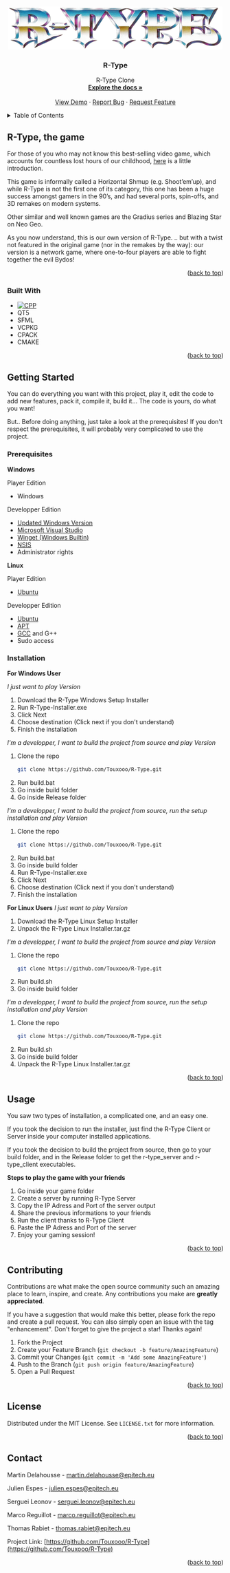 <!-- Improved compatibility of back to top link: See: https://github.com/othneildrew/Best-README-Template/pull/73 -->

<a name="readme-top"></a>

<!--
*** Thanks for checking out the Best-README-Template. If you have a suggestion
*** that would make this better, please fork the repo and create a pull request
*** or simply open an issue with the tag "enhancement".
*** Don't forget to give the project a star!
*** Thanks again! Now go create something AMAZING! :D
-->

<!-- PROJECT SHIELDS -->
<!--
*** I'm using markdown "reference style" links for readability.
*** Reference links are enclosed in brackets [ ] instead of parentheses ( ).
*** See the bottom of this document for the declaration of the reference variables
*** for contributors-url, forks-url, etc. This is an optional, concise syntax you may use.
*** https://www.markdownguide.org/basic-syntax/#reference-style-links
-->
<!-- PROJECT LOGO -->
<br />
<div align="center">
  <a href="https://github.com/Touxooo/R-Type">
    <img src="assets/logo.png" alt="Logo" width="500" height="100">
  </a>

<h3 align="center">R-Type</h3>

  <p align="center">
    R-Type Clone
    <br />
    <a href="https://github.com/github_username/repo_name"><strong>Explore the docs »</strong></a>
    <br />
    <br />
    <a href="https://github.com/github_username/repo_name">View Demo</a>
    ·
    <a href="https://github.com/github_username/repo_name/issues">Report Bug</a>
    ·
    <a href="https://github.com/github_username/repo_name/issues">Request Feature</a>
  </p>
</div>

<!-- TABLE OF CONTENTS -->
<details>
  <summary>Table of Contents</summary>
  <ol>
    <li>
      <a href="#about-the-project">R-TYPE, THE GAME</a>
      <ul>
        <li><a href="#built-with">Built With</a></li>
      </ul>
    </li>
    <li>
      <a href="#getting-started">Getting Started</a>
      <ul>
        <li><a href="#prerequisites">Prerequisites</a></li>
        <li><a href="#installation">Installation</a></li>
      </ul>
    </li>
    <li><a href="#usage">Usage</a></li>
    <li><a href="#roadmap">Roadmap</a></li>
    <li><a href="#contributing">Contributing</a></li>
    <li><a href="#license">License</a></li>
    <li><a href="#contact">Contact</a></li>
    <li><a href="#acknowledgments">Acknowledgments</a></li>
  </ol>
</details>

<!-- ABOUT THE PROJECT -->

## R-Type, the game

For those of you who may not know this best-selling video game, which accounts for countless lost hours
of our childhood, [here](http://www.hardcoregaming101.net/r-type/) is a little introduction.

This game is informally called a Horizontal Shmup (e.g. Shoot’em’up), and while R-Type is not the first one of
its category, this one has been a huge success amongst gamers in the 90’s, and had several ports, spin-offs,
and 3D remakes on modern systems.

Other similar and well known games are the Gradius series and Blazing Star on Neo Geo.

As you now understand, this is our own version of R-Type. .. but with a twist not featured in
the original game (nor in the remakes by the way): our version is a network game, where one-to-four
players are able to fight together the evil Bydos!

<p align="right">(<a href="#readme-top">back to top</a>)</p>

### Built With

- [![CPP][c++]][c++-url]
- QT5
- SFML
- VCPKG
- CPACK
- CMAKE

<p align="right">(<a href="#readme-top">back to top</a>)</p>

<!-- GETTING STARTED -->

## Getting Started

You can do everything you want with this project, play it, edit the code to add new features, pack it, compile it, build it... The code is yours, do what you want!

But.. Before doing anything, just take a look at the prerequisites! If you don't respect the prerequisites, it will probably very complicated to use the project.

### Prerequisites

**Windows**

Player Edition

- Windows

Developper Edition

- [Updated Windows Version](https://support.microsoft.com/fr-fr/windows/mettez-%C3%A0-jour-windows-3c5ae7fc-9fb6-9af1-1984-b5e0412c556a)
- [Microsoft Visual Studio](https://visualstudio.microsoft.com/fr/downloads/)
- [Winget (Windows Builtin)](https://learn.microsoft.com/fr-fr/windows/package-manager/winget/)
- [NSIS](https://nsis.sourceforge.io/Download)
- Administrator rights

**Linux**

Player Edition

- [Ubuntu](https://www.ubuntu-fr.org/download/)

Developper Edition

- [Ubuntu](https://www.ubuntu-fr.org/download/)
- [APT](https://doc.ubuntu-fr.org/apt)
- [GCC](https://gcc.gnu.org/) and G++
- Sudo access

### Installation

**For Windows User**

_I just want to play Version_

1. Download the R-Type Windows Setup Installer
2. Run R-Type-Installer.exe
3. Click Next
4. Choose destination (Click next if you don't understand)
5. Finish the installation

_I'm a developper, I want to build the project from source and play Version_

1. Clone the repo
   ```sh
   git clone https://github.com/Touxooo/R-Type.git
   ```
2. Run build.bat
3. Go inside build folder
4. Go inside Release folder

_I'm a developper, I want to build the project from source, run the setup installation and play Version_

1. Clone the repo
   ```sh
   git clone https://github.com/Touxooo/R-Type.git
   ```
2. Run build.bat
3. Go inside build folder
4. Run R-Type-Installer.exe
5. Click Next
6. Choose destination (Click next if you don't understand)
7. Finish the installation

**For Linux Users**
_I just want to play Version_

1. Download the R-Type Linux Setup Installer
2. Unpack the R-Type Linux Installer.tar.gz

_I'm a developper, I want to build the project from source and play Version_

1. Clone the repo
   ```sh
   git clone https://github.com/Touxooo/R-Type.git
   ```
2. Run build.sh
3. Go inside build folder

_I'm a developper, I want to build the project from source, run the setup installation and play Version_

1. Clone the repo
   ```sh
   git clone https://github.com/Touxooo/R-Type.git
   ```
2. Run build.sh
3. Go inside build folder
4. Unpack the R-Type Linux Installer.tar.gz

<p align="right">(<a href="#readme-top">back to top</a>)</p>

<!-- USAGE EXAMPLES -->

## Usage

You saw two types of installation, a complicated one, and an easy one.

If you took the decision to run the installer, just find the R-Type Client or Server inside your computer installed applications.

If you took the decision to build the project from source, then go to your build folder, and in the Release folder to get the r-type_server and r-type_client executables.

**Steps to play the game with your friends**

1. Go inside your game folder
2. Create a server by running R-Type Server
3. Copy the IP Adress and Port of the server output
4. Share the previous informations to your friends
5. Run the client thanks to R-Type Client
6. Paste the IP Adress and Port of the server
7. Enjoy your gaming session!

<p align="right">(<a href="#readme-top">back to top</a>)</p>

<!-- CONTRIBUTING -->

## Contributing

Contributions are what make the open source community such an amazing place to learn, inspire, and create. Any contributions you make are **greatly appreciated**.

If you have a suggestion that would make this better, please fork the repo and create a pull request. You can also simply open an issue with the tag "enhancement".
Don't forget to give the project a star! Thanks again!

1. Fork the Project
2. Create your Feature Branch (`git checkout -b feature/AmazingFeature`)
3. Commit your Changes (`git commit -m 'Add some AmazingFeature'`)
4. Push to the Branch (`git push origin feature/AmazingFeature`)
5. Open a Pull Request

<p align="right">(<a href="#readme-top">back to top</a>)</p>

<!-- LICENSE -->

## License

Distributed under the MIT License. See `LICENSE.txt` for more information.

<p align="right">(<a href="#readme-top">back to top</a>)</p>

<!-- CONTACT -->

## Contact

Martin Delahousse - martin.delahousse@epitech.eu

Julien Espes - julien.espes@epitech.eu

Serguei Leonov - serguei.leonov@epitech.eu

Marco Reguillot - marco.reguillot@epitech.eu

Thomas Rabiet - thomas.rabiet@epitech.eu

Project Link: [https://github.com/Touxooo/R-Type](https://github.com/Touxooo/R-Type)

<p align="right">(<a href="#readme-top">back to top</a>)</p>

<!-- MARKDOWN LINKS & IMAGES -->
<!-- https://www.markdownguide.org/basic-syntax/#reference-style-links -->

[contributors-shield]: https://img.shields.io/github/contributors/github_username/repo_name.svg?style=for-the-badge
[contributors-url]: https://github.com/github_username/repo_name/graphs/contributors
[forks-shield]: https://img.shields.io/github/forks/github_username/repo_name.svg?style=for-the-badge
[forks-url]: https://github.com/github_username/repo_name/network/members
[stars-shield]: https://img.shields.io/github/stars/github_username/repo_name.svg?style=for-the-badge
[stars-url]: https://github.com/github_username/repo_name/stargazers
[issues-shield]: https://img.shields.io/github/issues/github_username/repo_name.svg?style=for-the-badge
[issues-url]: https://github.com/github_username/repo_name/issues
[license-shield]: https://img.shields.io/github/license/github_username/repo_name.svg?style=for-the-badge
[license-url]: https://github.com/github_username/repo_name/blob/master/LICENSE.txt
[linkedin-shield]: https://img.shields.io/badge/-LinkedIn-black.svg?style=for-the-badge&logo=linkedin&colorB=555
[linkedin-url]: https://linkedin.com/in/linkedin_username
[product-screenshot]: images/screenshot.png
[c++]: https://img.shields.io/badge/-C++-19437F?logo=c%2B%2B&logoColor=white&style=for-the-badge
[c++-url]: https://en.cppreference.com/w/
